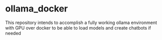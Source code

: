 # ollama_docker
This repository intends to accomplish a fully working ollama environment with GPU over docker to be able to load models and create chatbots if needed
